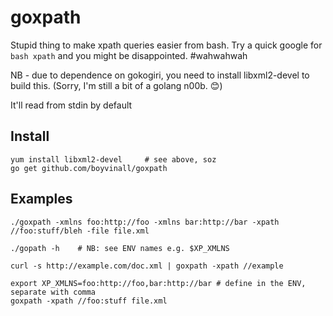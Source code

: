 # goxpath
Stupid thing to make xpath queries easier from bash. Try a quick google for `bash xpath` and you might be disappointed. #wahwahwah

NB - due to dependence on gokogiri, you need to install libxml2-devel to build this. (Sorry, I'm still a bit of a golang n00b. :blush:)

It'll read from stdin by default

## Install
    yum install libxml2-devel     # see above, soz
    go get github.com/boyvinall/goxpath

## Examples

    ./goxpath -xmlns foo:http://foo -xmlns bar:http://bar -xpath //foo:stuff/bleh -file file.xml

    ./gopath -h    # NB: see ENV names e.g. $XP_XMLNS

    curl -s http://example.com/doc.xml | goxpath -xpath //example

    export XP_XMLNS=foo:http://foo,bar:http://bar # define in the ENV, separate with comma
    goxpath -xpath //foo:stuff file.xml
